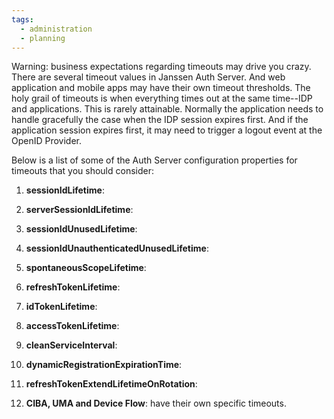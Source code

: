 ```yaml
---
tags:
  - administration
  - planning
---
```


Warning: business expectations regarding timeouts may drive you crazy. There
are several timeout values in Janssen Auth Server. And web application and
mobile apps may have their own timeout thresholds. The holy grail of timeouts
is when everything times out at the same time--IDP and applications. This
is rarely attainable. Normally the application needs to handle gracefully the
case when the IDP session expires first. And if the application session expires
first, it may need to trigger a logout event at the OpenID Provider.

Below is a list of some of the Auth Server configuration properties for timeouts
that you should consider:

1. **sessionIdLifetime**:

1. **serverSessionIdLifetime**:

1. **sessionIdUnusedLifetime**:

1. **sessionIdUnauthenticatedUnusedLifetime**:

1. **spontaneousScopeLifetime**:

1. **refreshTokenLifetime**:

1. **idTokenLifetime**:

1. **accessTokenLifetime**:

1. **cleanServiceInterval**:

1. **dynamicRegistrationExpirationTime**:

1. **refreshTokenExtendLifetimeOnRotation**:

1. **CIBA, UMA and Device Flow**: have their own specific timeouts.
